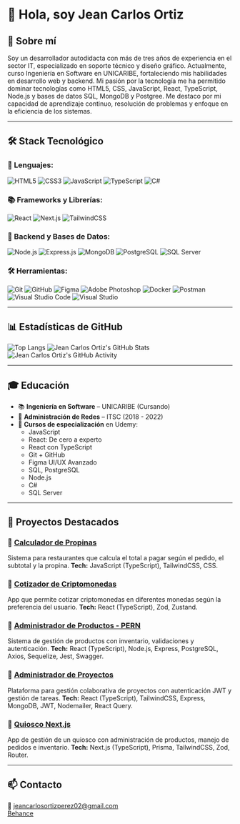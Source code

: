# 👋 Hola, soy Jean Carlos Ortiz

## 🚀 Sobre mí
Soy un desarrollador autodidacta con más de tres años de experiencia en el sector IT, especializado en soporte técnico y diseño gráfico. Actualmente, curso Ingeniería en Software en UNICARIBE, fortaleciendo mis habilidades en desarrollo web y backend. Mi pasión por la tecnología me ha permitido dominar tecnologías como HTML5, CSS, JavaScript, React, TypeScript, Node.js y bases de datos SQL, MongoDB y Postgree. Me destaco por mi capacidad de aprendizaje continuo, resolución de problemas y enfoque en la eficiencia de los sistemas.

---

## 🛠️ Stack Tecnológico

### 📜 Lenguajes:
![HTML5](https://img.shields.io/badge/HTML5-E34F26?style=for-the-badge&logo=html5&logoColor=white)
![CSS3](https://img.shields.io/badge/CSS3-1572B6?style=for-the-badge&logo=css3&logoColor=white)
![JavaScript](https://img.shields.io/badge/JavaScript-F7DF1E?style=for-the-badge&logo=javascript&logoColor=black)
![TypeScript](https://img.shields.io/badge/TypeScript-3178C6?style=for-the-badge&logo=typescript&logoColor=white)
![C#](https://img.shields.io/badge/C%23-239120?style=for-the-badge&logo=csharp&logoColor=white)

### 📚 Frameworks y Librerías:
![React](https://img.shields.io/badge/React-61DAFB?style=for-the-badge&logo=react&logoColor=black)
![Next.js](https://img.shields.io/badge/Next.js-000000?style=for-the-badge&logo=next.js&logoColor=white)
![TailwindCSS](https://img.shields.io/badge/TailwindCSS-06B6D4?style=for-the-badge&logo=tailwindcss&logoColor=white)

### 🔧 Backend y Bases de Datos:
![Node.js](https://img.shields.io/badge/Node.js-339933?style=for-the-badge&logo=node.js&logoColor=white)
![Express.js](https://img.shields.io/badge/Express.js-000000?style=for-the-badge&logo=express&logoColor=white)
![MongoDB](https://img.shields.io/badge/MongoDB-47A248?style=for-the-badge&logo=mongodb&logoColor=white)
![PostgreSQL](https://img.shields.io/badge/PostgreSQL-336791?style=for-the-badge&logo=postgresql&logoColor=white)
![SQL Server](https://img.shields.io/badge/SQL%20Server-CC2927?style=for-the-badge&logo=microsoftsqlserver&logoColor=white)

### 🛠️ Herramientas:
![Git](https://img.shields.io/badge/Git-F05032?style=for-the-badge&logo=git&logoColor=white)
![GitHub](https://img.shields.io/badge/GitHub-181717?style=for-the-badge&logo=github&logoColor=white)
![Figma](https://img.shields.io/badge/Figma-F24E1E?style=for-the-badge&logo=figma&logoColor=white)
![Adobe Photoshop](https://img.shields.io/badge/Photoshop-31A8FF?style=for-the-badge&logo=adobephotoshop&logoColor=white)
![Docker](https://img.shields.io/badge/Docker-2496ED?style=for-the-badge&logo=docker&logoColor=white)
![Postman](https://img.shields.io/badge/Postman-FF6C37?style=for-the-badge&logo=postman&logoColor=white)
![Visual Studio Code](https://img.shields.io/badge/VS%20Code-007ACC?style=for-the-badge&logo=visualstudiocode&logoColor=white)
![Visual Studio](https://img.shields.io/badge/Visual%20Studio-5C2D91?style=for-the-badge&logo=visualstudio&logoColor=white)


---

## 📊 Estadísticas de GitHub
![Top Langs](https://github-readme-stats.vercel.app/api/top-langs/?username=jeanortiz02&layout=compact&theme=radical)
![Jean Carlos Ortiz's GitHub Stats](https://github-readme-stats.vercel.app/api?username=jeanortiz02&show_icons=true&hide=prs,issues,contribs&theme=radical)
![Jean Carlos Ortiz's GitHub Activity](https://github-readme-activity-graph.vercel.app/graph?username=jeanortiz02&theme=radical)

---

## 🎓 Educación
- 📚 **Ingeniería en Software** – UNICARIBE (Cursando)
- 🏫 **Administración de Redes** – ITSC (2018 - 2022)
- 📖 **Cursos de especialización** en Udemy:
  - JavaScript
  - React: De cero a experto
  - React con TypeScript
  - Git + GitHub
  - Figma UI/UX Avanzado
  - SQL, PostgreSQL
  - Node.js
  - C#
  - SQL Server

---

## 🌟 Proyectos Destacados

### 🔹 [Calculador de Propinas](https://github.com/jeanortiz02/calculador-propinas)
Sistema para restaurantes que calcula el total a pagar según el pedido, el subtotal y la propina.
**Tech:** JavaScript (TypeScript), TailwindCSS, CSS.

### 🔹 [Cotizador de Criptomonedas](https://github.com/jeanortiz02/cripto-search-typescript)
App que permite cotizar criptomonedas en diferentes monedas según la preferencia del usuario.
**Tech:** React (TypeScript), Zod, Zustand.

### 🔹 [Administrador de Productos - PERN](https://github.com/jeanortiz02/administrador-de-productos)
Sistema de gestión de productos con inventario, validaciones y autenticación.
**Tech:** React (TypeScript), Node.js, Express, PostgreSQL, Axios, Sequelize, Jest, Swagger.

### 🔹 [Administrador de Proyectos](https://github.com/jeanortiz02/uptask-mern)
Plataforma para gestión colaborativa de proyectos con autenticación JWT y gestión de tareas.
**Tech:** React (TypeScript), TailwindCSS, Express, MongoDB, JWT, Nodemailer, React Query.

### 🔹 [Quiosco Next.js](https://github.com/jeanortiz02/quiosco-next)
App de gestión de un quiosco con administración de productos, manejo de pedidos e inventario.
**Tech:** Next.js (TypeScript), Prisma, TailwindCSS, Zod, Router.

---

## 📫 Contacto
📧 jeancarlosortizperez02@gmail.com  
[Behance](https://www.behance.net/jeancaortizp)
